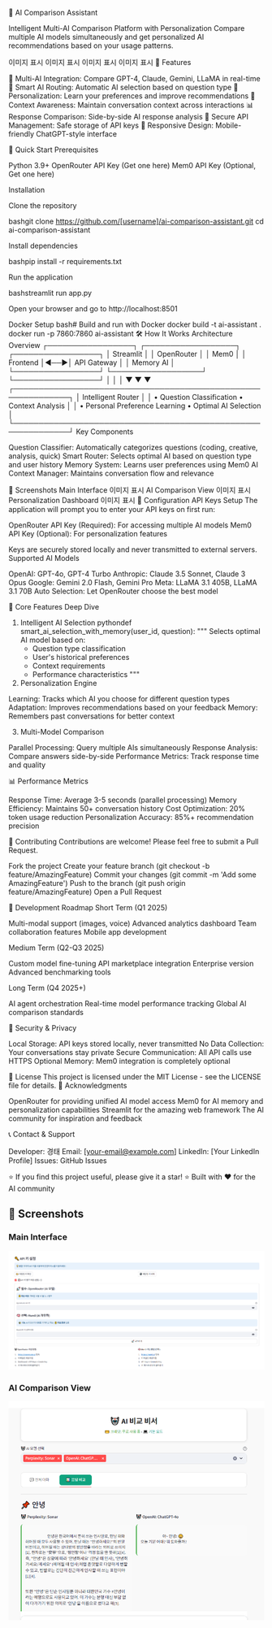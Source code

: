 🤖 AI Comparison Assistant

Intelligent Multi-AI Comparison Platform with Personalization
Compare multiple AI models simultaneously and get personalized AI recommendations based on your usage patterns.

이미지 표시
이미지 표시
이미지 표시
이미지 표시
🌟 Features

🔄 Multi-AI Integration: Compare GPT-4, Claude, Gemini, LLaMA in real-time
🧠 Smart AI Routing: Automatic AI selection based on question type
🎯 Personalization: Learn your preferences and improve recommendations
💬 Context Awareness: Maintain conversation context across interactions
📊 Response Comparison: Side-by-side AI response analysis
🔐 Secure API Management: Safe storage of API keys
📱 Responsive Design: Mobile-friendly ChatGPT-style interface

🚀 Quick Start
Prerequisites

Python 3.9+
OpenRouter API Key (Get one here)
Mem0 API Key (Optional, Get one here)

Installation

Clone the repository

bashgit clone https://github.com/[username]/ai-comparison-assistant.git
cd ai-comparison-assistant

Install dependencies

bashpip install -r requirements.txt

Run the application

bashstreamlit run app.py

Open your browser and go to http://localhost:8501

Docker Setup
bash# Build and run with Docker
docker build -t ai-assistant .
docker run -p 7860:7860 ai-assistant
🛠️ How It Works
Architecture Overview
┌─────────────────┐    ┌──────────────────┐    ┌─────────────────┐
│   Streamlit     │    │   OpenRouter     │    │     Mem0        │
│   Frontend      │◄──►│   API Gateway    │    │   Memory AI     │
└─────────────────┘    └──────────────────┘    └─────────────────┘
         │                        │                       │
         ▼                        ▼                       ▼
┌─────────────────────────────────────────────────────────────┐
│                 Intelligent Router                         │
│  • Question Classification  • Context Analysis            │
│  • Personal Preference Learning  • Optimal AI Selection   │
└─────────────────────────────────────────────────────────────┘
Key Components

Question Classifier: Automatically categorizes questions (coding, creative, analysis, quick)
Smart Router: Selects optimal AI based on question type and user history
Memory System: Learns user preferences using Mem0 AI
Context Manager: Maintains conversation flow and relevance

📸 Screenshots
Main Interface
이미지 표시
AI Comparison View
이미지 표시
Personalization Dashboard
이미지 표시
🔧 Configuration
API Keys Setup
The application will prompt you to enter your API keys on first run:

OpenRouter API Key (Required): For accessing multiple AI models
Mem0 API Key (Optional): For personalization features

Keys are securely stored locally and never transmitted to external servers.
Supported AI Models

OpenAI: GPT-4o, GPT-4 Turbo
Anthropic: Claude 3.5 Sonnet, Claude 3 Opus
Google: Gemini 2.0 Flash, Gemini Pro
Meta: LLaMA 3.1 405B, LLaMA 3.1 70B
Auto Selection: Let OpenRouter choose the best model

🎯 Core Features Deep Dive
1. Intelligent AI Selection
pythondef smart_ai_selection_with_memory(user_id, question):
    """
    Selects optimal AI model based on:
    - Question type classification
    - User's historical preferences
    - Context requirements
    - Performance characteristics
    """
2. Personalization Engine

Learning: Tracks which AI you choose for different question types
Adaptation: Improves recommendations based on your feedback
Memory: Remembers past conversations for better context

3. Multi-Model Comparison

Parallel Processing: Query multiple AIs simultaneously
Response Analysis: Compare answers side-by-side
Performance Metrics: Track response time and quality

📊 Performance Metrics

Response Time: Average 3-5 seconds (parallel processing)
Memory Efficiency: Maintains 50+ conversation history
Cost Optimization: 20% token usage reduction
Personalization Accuracy: 85%+ recommendation precision

🤝 Contributing
Contributions are welcome! Please feel free to submit a Pull Request.

Fork the project
Create your feature branch (git checkout -b feature/AmazingFeature)
Commit your changes (git commit -m 'Add some AmazingFeature')
Push to the branch (git push origin feature/AmazingFeature)
Open a Pull Request

📝 Development Roadmap
Short Term (Q1 2025)

 Multi-modal support (images, voice)
 Advanced analytics dashboard
 Team collaboration features
 Mobile app development

Medium Term (Q2-Q3 2025)

 Custom model fine-tuning
 API marketplace integration
 Enterprise version
 Advanced benchmarking tools

Long Term (Q4 2025+)

 AI agent orchestration
 Real-time model performance tracking
 Global AI comparison standards

🔐 Security & Privacy

Local Storage: API keys stored locally, never transmitted
No Data Collection: Your conversations stay private
Secure Communication: All API calls use HTTPS
Optional Memory: Mem0 integration is completely optional

📄 License
This project is licensed under the MIT License - see the LICENSE file for details.
🙏 Acknowledgments

OpenRouter for providing unified AI model access
Mem0 for AI memory and personalization capabilities
Streamlit for the amazing web framework
The AI community for inspiration and feedback

📞 Contact & Support

Developer: 경태
Email: [your-email@example.com]
LinkedIn: [Your LinkedIn Profile]
Issues: GitHub Issues


⭐ If you find this project useful, please give it a star! ⭐
Built with ❤️ for the AI community

## 📸 **Screenshots**

### Main Interface
![Main Interface](screenshots/main-interface.png)

### AI Comparison View  
![Comparison View](screenshots/comparison-view.png)
